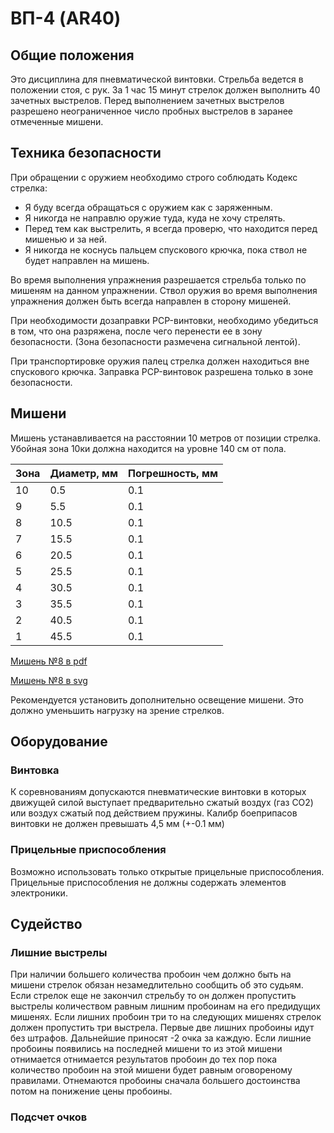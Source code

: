# ВП-4 (AR40)

## Общие положения

Это дисциплина для пневматической винтовки. Стрельба ведется в положении стоя, с рук. За 1 час 15 минут стрелок должен выполнить 40 зачетных выстрелов.
Перед выполнением зачетных выстрелов разрешено неограниченное число пробных выстрелов в заранее отмеченные мишени.

## Техника безопасности

При обращении с оружием необходимо строго соблюдать Кодекс стрелка:

* Я буду всегда обращаться с оружием как с заряженным.
* Я никогда не направлю оружие туда, куда не хочу стрелять.
* Перед тем как выстрелить, я всегда проверю, что находится перед мишенью и за ней.
* Я никогда не коснусь пальцем спускового крючка, пока ствол не будет направлен на мишень.

Во время выполнения упражнения разрешается стрельба только по мишеням на данном упражнении.
Ствол оружия во время выполнения упражнения должен быть всегда направлен в сторону мишеней.

При необходимости дозаправки PCP-винтовки, необходимо убедиться в том, что она разряжена, после чего перенести ее в зону безопасности. (Зона безопасности размечена сигнальной лентой).

При транспортировке оружия палец стрелка должен находиться вне спускового крючка. Заправка PCP-винтовок разрешена только в зоне безопасности.

## Мишени

Мишень устанавливается на расстоянии 10 метров от позиции стрелка. Убойная зона 10ки должна находится на уровне 140 см от пола.

| Зона  | Диаметр, мм | Погрешность, мм |
| ------| ----------- | --------------- |
| 10    | 0.5         | 0.1             |
| 9     | 5.5         | 0.1             |
| 8     | 10.5        | 0.1             |
| 7     | 15.5        | 0.1             |
| 6     | 20.5        | 0.1             |
| 5     | 25.5        | 0.1             |
| 4     | 30.5        | 0.1             |
| 3     | 35.5        | 0.1             |
| 2     | 40.5        | 0.1             |
| 1     | 45.5        | 0.1             |

[Мишень №8 в pdf](N8.pdf)

[Мишень №8 в svg](N8.svg)

Рекомендуется установить дополнительно освещение мишени. Это должно уменьшить нагрузку на зрение стрелков.

## Оборудование

### Винтовка

К соревнованиям допускаются пневматические винтовки в которых движущей силой выступает предварительно сжатый воздух (газ CO2) или воздух сжатый под действием пружины.
Калибр боеприпасов винтовки не должен превышать 4,5 мм (+-0.1 мм)

### Прицельные приспособления

Возможно использовать только открытые прицельные приспособления. Прицельные приспособления не должны содержать элементов электроники.

## Судейство

### Лишние выстрелы

При наличии большего количества пробоин чем должно быть на мишени стрелок обязан незамедлительно сообщить об это судьям.
Если стрелок еще не закончил стрельбу то он должен пропустить выстрелы количеством равным лишним пробоинам на его предидущих мишенях. Если лишних пробоин три то на следующих мишенях стрелок должен пропустить три выстрела.
Первые две лишних пробоины идут без штрафов. Дальнейшие приносят -2 очка за каждую.
Если лишние пробоины появились на последней мишени то из этой мишени отнимается отнимается результатов пробоин до тех пор пока количество пробоин на этой мишени будет равным оговореному правилами. Отнемаются пробоины сначала большего достоинства потом на понижение цены пробоины.

### Подсчет очков
